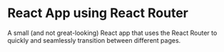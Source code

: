 # React App using React Router
A small (and not great-looking) React app that uses the React Router to quickly and seamlessly transition between different pages. 
